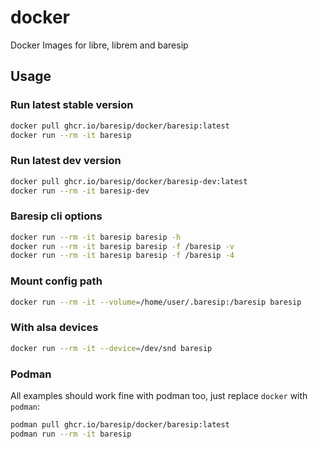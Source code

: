 # docker

Docker Images for libre, librem and baresip

## Usage 

### Run latest stable version
```bash
docker pull ghcr.io/baresip/docker/baresip:latest
docker run --rm -it baresip
```

### Run latest dev version
```bash
docker pull ghcr.io/baresip/docker/baresip-dev:latest
docker run --rm -it baresip-dev
```

### Baresip cli options
```bash
docker run --rm -it baresip baresip -h
docker run --rm -it baresip baresip -f /baresip -v
docker run --rm -it baresip baresip -f /baresip -4
```

### Mount config path
```bash
docker run --rm -it --volume=/home/user/.baresip:/baresip baresip
```

### With alsa devices

```bash
docker run --rm -it --device=/dev/snd baresip
```

### Podman

All examples should work fine with podman too, just replace `docker` with
`podman`:

```bash
podman pull ghcr.io/baresip/docker/baresip:latest
podman run --rm -it baresip
```
